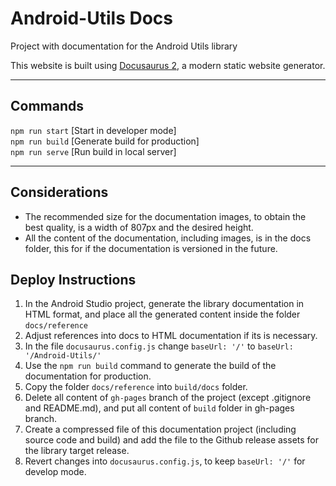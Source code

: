 # Android-Utils Docs

Project with documentation for the Android Utils library

This website is built using [Docusaurus 2](https://v2.docusaurus.io/), a modern static website generator.

---

## Commands

`npm run start` [Start in developer mode] <br/>
`npm run build` [Generate build for production] <br/>
`npm run serve` [Run build in local server] <br/>

---

## Considerations

- The recommended size for the documentation images, to obtain the best quality, is a width of 807px and the desired height.
- All the content of the documentation, including images, is in the docs folder, this for if the documentation is versioned in the future.

## Deploy Instructions

1. In the Android Studio project, generate the library documentation in HTML format, and place all the generated content inside the folder `docs/reference`
2. Adjust references into docs to HTML documentation if its is necessary.
3. In the file `docusaurus.config.js` change `baseUrl: '/'` to `baseUrl: '/Android-Utils/'`
4. Use the `npm run build` command to generate the build of the documentation for production.
5. Copy the folder `docs/reference` into `build/docs` folder.
6. Delete all content of `gh-pages` branch of the project (except .gitignore and README.md), and put all content of `build` folder in gh-pages branch.
7. Create a compressed file of this documentation project (including source code and build) and add the file to the Github release assets for the library target release.
8. Revert changes into `docusaurus.config.js`, to keep `baseUrl: '/'` for develop mode.
